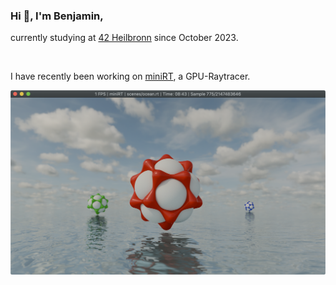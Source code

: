 ### Hi 👋, I'm Benjamin,

currently studying at [42 Heilbronn](https://www.42heilbronn.de) since October 2023.

<br>

I have recently been working on [miniRT](https://github.com/bewerner/miniRT), a GPU-Raytracer.

[![miniRT](https://github.com/bewerner/miniRT/blob/master/docs/title.png)](https://github.com/bewerner/miniRT/)

<!--
**bewerner/bewerner** is a ✨ _special_ ✨ repository because its `README.md` (this file) appears on your GitHub profile.

Here are some ideas to get you started:

- 🔭 I’m currently working on ...
- 🌱 I’m currently learning ...
- 👯 I’m looking to collaborate on ...
- 🤔 I’m looking for help with ...
- 💬 Ask me about ...
- 📫 How to reach me: ...
- 😄 Pronouns: ...
- ⚡ Fun fact: ...
-->
